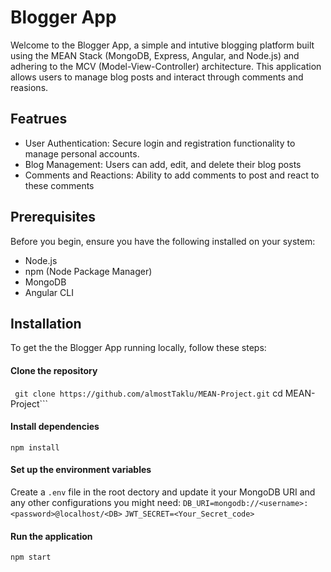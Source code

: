 # Blogger App

Welcome to the Blogger App, a simple and intutive blogging platform built using the MEAN Stack (MongoDB,
Express, Angular, and Node.js) and adhering to the MCV (Model-View-Controller) architecture. This application allows users to manage blog posts and interact through comments and reasions.

## Featrues
* User Authentication: Secure login and registration functionality to manage personal accounts.
* Blog Management: Users can add, edit, and delete their blog posts
* Comments and Reactions: Ability to add comments to post and react to these comments

## Prerequisites

Before you begin, ensure you have the following installed on your system:
* Node.js
* npm (Node Package Manager)
* MongoDB
* Angular CLI

## Installation
To get the the Blogger App running locally, follow these steps:

#### Clone the repository
``` git clone https://github.com/almostTaklu/MEAN-Project.git```
cd MEAN-Project```

#### Install dependencies
```npm install```

#### Set up the environment variables
Create a `.env` file in the root dectory and update it your MongoDB URI and any other configurations you might need:
```DB_URI=mongodb://<username>:<password>@localhost/<DB>```
```JWT_SECRET=<Your_Secret_code>```

#### Run the application
`npm start`



